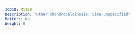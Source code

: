 ```yaml
---
ICD10: M1129
Description: "Other chondrocalcinosis: Site unspecified"
Matters: No
Weight: 0
---
```

